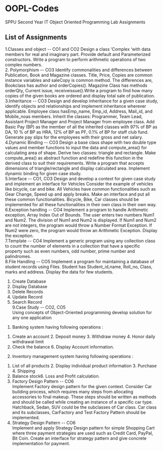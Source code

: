 # OOPL-Codes
SPPU Second Year IT Object Oriented Programming Lab Assignments

## List of Assignments 
1.Classes and object -- CO1 and CO2
Design a class ‘Complex ‘with data members for real and imaginary part. Provide default and Parameterized constructors. Write a program to perform arithmetic operations of two complex numbers. <br>
2. Polymorphism -- CO3
Identify commonalities and differences between Publication, Book and Magazine classes. Title, Price, Copies are common instance variables and saleCopy is common method. The differences are, Bookclass has author and orderCopies(). Magazine Class has methods orderQty, Current issue, receiveissue().Write a program to find how many copies of the given books are ordered and display total sale of publication. <br>
3.Inheritance -- CO3
Design and develop inheritance for a given case study, identify objects and relationships and implement inheritance wherever applicable. Employee class hasEmp_name, Emp_id, Address, Mail_id, and Mobile_noas members. Inherit the classes: Programmer, Team Lead, Assistant Project Manager and Project Manager from employee class. Add Basic Pay (BP) as the member of all the inherited classes with 97% of BP as DA, 10 % of BP as HRA, 12% of BP as PF, 0.1% of BP for staff club fund. Generate pay slips for the employees with their gross and net salary.<br>
4.Dynamic Binding -- CO3
Design a base class shape with two double type values and member functions to input the data and compute_area() for calculating area of shape. Derive two classes: triangle and rectangle. Make compute_area() as abstract function and redefine this function in the derived class to suit their requirements. Write a program that accepts dimensions of triangle/rectangle and display calculated area. Implement dynamic binding for given case study. <br>
5.Interface -- CO1, CO3
Design and develop a context for given case study and implement an interface for Vehicles Consider the example of vehicles like bicycle, car and bike. All Vehicles have common functionalities such as Gear Change, Speed up and apply breaks. Make an interface and put all these common functionalities. Bicycle, Bike, Car classes should be implemented for all these functionalities in their own class in their own way. <br>
6.Exception handling -- CO4
Implement a program to handle Arithmetic exception, Array Index Out of Bounds. The user enters two numbers Num1 and Num2. The division of Num1 and Num2 is displayed. If Num1 and Num2 are not integers, the program would throw a Number Format Exception. If Num2 were zero, the program would throw an Arithmetic Exception. Display the exception. <br>
7.Template -- CO4
Implement a generic program using any collection class to count the number of elements in a collection that have a specific property such as even numbers, odd number, prime number and palindromes. <br>
8.File Handling -- CO5
Implement a program for maintaining a database of student records using Files.
Student has Student_id,name, Roll_no, Class, marks and address. Display the data for few students.
1. Create Database <br>
2. Display Database <br>
3. Delete Records<br>
4. Update Record<br>
5. Search Record<br>
9.Case Study -- CO2, CO5<br>
Using concepts of Object-Oriented programming develop solution for any one application
1) Banking system having following operations :<br>
1. Create an account 2. Deposit money 3. Withdraw money 4. Honor daily withdrawal limit
5. Check the balance 6. Display Account information.
2) Inventory management system having following operations : <br>
1. List of all products 2. Display individual product information 3. Purchase 4. Shipping
5. Balance stock6. Loss and Profit calculation. <br>
10. Factory Design Pattern -- CO6<br>
Implement Factory design pattern for the given context. Consider Car building process, which requires many steps from allocating accessories to final makeup. These steps should be written as methods and should be called while creating an instance of a specific car type. Hatchback, Sedan, SUV could be the subclasses of Car class. Car class and its subclasses, CarFactory and Test Factory Pattern should be implemented.<br>
11. Strategy Design Pattern -- CO6<br>
Implement and apply Strategy Design pattern for simple Shopping Cart where three payment strategies are used such as Credit Card, PayPal, Bit Coin. Create an interface for strategy pattern and give concrete implementation for payment.
